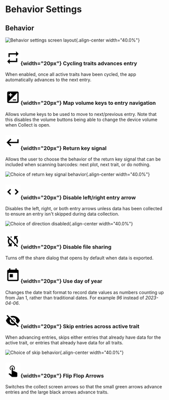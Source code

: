 Behavior Settings
=================

Behavior
--------

![Behavior settings screen
layout](/_static/images/settings/behavior/settings_behavior_framed.png){.align-center
width="40.0%"}

### ![repeat](/_static/icons/settings/behavior/repeat.png){width="20px"} Cycling traits advances entry

When enabled, once all active traits have been cycled, the app
automatically advances to the next entry.

### ![volume](/_static/icons/settings/behavior/contrast-box.png){width="20px"} Map volume keys to entry navigation

Allows volume keys to be used to move to next/previous entry. Note that
this disables the volume buttons being able to change the device volume
when Collect is open.

### ![return](/_static/icons/settings/behavior/keyboard-return.png){width="20px"} Return key signal

Allows the user to choose the behavior of the return key signal that can
be included when scanning barcodes: next plot, next trait, or do
nothing.

![Choice of return key signal
behavior](/_static/images/settings/behavior/settings_behavior_return.png){.align-center
width="40.0%"}

### ![arrow](/_static/icons/settings/behavior/unfold-more-vertical.png){width="20px"} Disable left/right entry arrow

Disables the left, right, or both entry arrows unless data has been
collected to ensure an entry isn\'t skipped during data collection.

![Choice of direction
disabled](/_static/images/settings/behavior/settings_behavior_disable_nav.png){.align-center
width="40.0%"}

### ![sharing](/_static/icons/settings/behavior/sync-off.png){width="20px"} Disable file sharing

Turns off the share dialog that opens by default when data is exported.

### ![day](/_static/icons/settings/behavior/calendar-today.png){width="20px"} Use day of year

Changes the date trait format to record date values as numbers counting
up from Jan 1, rather than traditional dates. For example _96_ instead
of _2023-04-06_.

### ![skip](/_static/icons/settings/behavior/eye-off.png){width="20px"} Skip entries across active trait

When advancing entries, skips either entries that already have data for
the active trait, or entries that already have data for all traits.

![Choice of skip
behavior](/_static/images/settings/behavior/settings_behavior_skip_entries.png){.align-center
width="40.0%"}

### ![flip](/_static/icons/settings/behavior/gesture-tap.png){width="20px"} Flip Flop Arrows

Switches the collect screen arrows so that the small green arrows
advance entries and the large black arrows advance traits.

